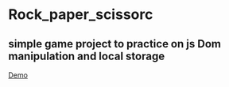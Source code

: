 # Rock_paper_scissorc
##  simple game project to practice on js Dom manipulation and local storage  
[Demo](https://taha-shaban-kamel.github.io/Rock_paper_scissorc/#)
